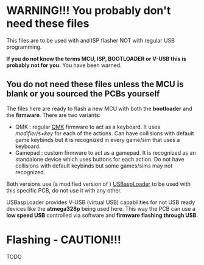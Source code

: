 # WARNING!!! You probably don't need these files

This files are to be used with and ISP flasher NOT with regular USB programming.

**If you do not know the terms MCU, ISP, BOOTLOADER or V-USB this is probably not for you.** You have been warned.

## You do not need these files unless the MCU is blank or you sourced the PCBs yourself


The files here are ready to flash a new MCU with both the **bootloader** and the **firmware**. There are two variants:

* QMK : regular [QMK](https://github.com/qmk/qmk_firmware) firmware to act as a keyboard. It uses *modifier/s+key* for each of the actions. Can have collisions with default game keybinds but it is recognized in every game/sim that uses a keyboard.
* Gamepad : custom firmware to act as a gamepad. It is recognized as an standalone device which uses buttons for each action. Do not have collisions with default keybinds but some games/sims may not recognized.

Both versions use (a modified version of ) [USBaspLoader](https://github.com/dsanchezseco/USBaspLoader) to be used with this specific PCB, do not use it with any other.

USBaspLoader provides V-USB (virtual USB) capabilities for not USB ready devices like the **atmega328p** being used here. This way the PCB can use a **low speed USB** controlled via software and **firmware flashing through USB**.

# Flashing - CAUTION!!!

TODO